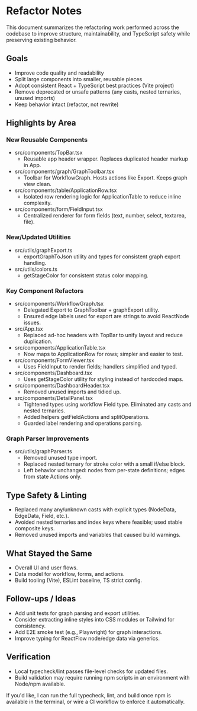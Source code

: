 # Refactor Notes

This document summarizes the refactoring work performed across the codebase to improve structure, maintainability, and TypeScript safety while preserving existing behavior.

## Goals

- Improve code quality and readability
- Split large components into smaller, reusable pieces
- Adopt consistent React + TypeScript best practices (Vite project)
- Remove deprecated or unsafe patterns (any casts, nested ternaries, unused imports)
- Keep behavior intact (refactor, not rewrite)

## Highlights by Area

### New Reusable Components

- src/components/TopBar.tsx
  - Reusable app header wrapper. Replaces duplicated header markup in App.
- src/components/graph/GraphToolbar.tsx
  - Toolbar for WorkflowGraph. Hosts actions like Export. Keeps graph view clean.
- src/components/table/ApplicationRow.tsx
  - Isolated row rendering logic for ApplicationTable to reduce inline complexity.
- src/components/form/FieldInput.tsx
  - Centralized renderer for form fields (text, number, select, textarea, file).

### New/Updated Utilities

- src/utils/graphExport.ts
  - exportGraphToJson utility and types for consistent graph export handling.
- src/utils/colors.ts
  - getStageColor for consistent status color mapping.

### Key Component Refactors

- src/components/WorkflowGraph.tsx
  - Delegated Export to GraphToolbar + graphExport utility.
  - Ensured edge labels used for export are strings to avoid ReactNode issues.
- src/App.tsx
  - Replaced ad-hoc headers with TopBar to unify layout and reduce duplication.
- src/components/ApplicationTable.tsx
  - Now maps to ApplicationRow for rows; simpler and easier to test.
- src/components/FormViewer.tsx
  - Uses FieldInput to render fields; handlers simplified and typed.
- src/components/Dashboard.tsx
  - Uses getStageColor utility for styling instead of hardcoded maps.
- src/components/DashboardHeader.tsx
  - Removed unused imports and tidied up.
- src/components/DetailPanel.tsx
  - Tightened types using workflow Field type. Eliminated any casts and nested ternaries.
  - Added helpers getFieldActions and splitOperations.
  - Guarded label rendering and operations parsing.

### Graph Parser Improvements

- src/utils/graphParser.ts
  - Removed unused type import.
  - Replaced nested ternary for stroke color with a small if/else block.
  - Left behavior unchanged: nodes from per-state definitions; edges from state Actions only.

## Type Safety & Linting

- Replaced many any/unknown casts with explicit types (NodeData, EdgeData, Field, etc.).
- Avoided nested ternaries and index keys where feasible; used stable composite keys.
- Removed unused imports and variables that caused build warnings.

## What Stayed the Same

- Overall UI and user flows.
- Data model for workflow, forms, and actions.
- Build tooling (Vite), ESLint baseline, TS strict config.

## Follow-ups / Ideas

- Add unit tests for graph parsing and export utilities.
- Consider extracting inline styles into CSS modules or Tailwind for consistency.
- Add E2E smoke test (e.g., Playwright) for graph interactions.
- Improve typing for ReactFlow node/edge data via generics.

## Verification

- Local typecheck/lint passes file-level checks for updated files.
- Build validation may require running npm scripts in an environment with Node/npm available.

If you'd like, I can run the full typecheck, lint, and build once npm is available in the terminal, or wire a CI workflow to enforce it automatically.
